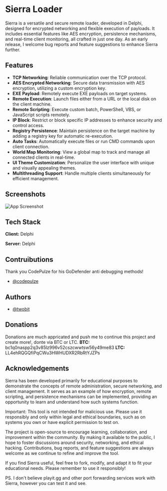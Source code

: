 
# Sierra Loader

Sierra is a versatile and secure remote loader, developed in Delphi, designed for encrypted networking and flexible execution of payloads. It includes essential features like AES encryption, persistence mechanisms, and real-time client monitoring, all crafted in just one day. As an early release, I welcome bug reports and feature suggestions to enhance Sierra further.
## Features

- **TCP Networking**: Reliable communication over the TCP protocol.
- **AES Encrypted Networking**: Secure data transmission with AES encryption, utilizing a custom encryption key.
- **EXE Payload**: Remotely execute EXE payloads on target systems.
- **Remote Execution**: Launch files either from a URL or the local disk on the client machine.
- **Remote Scripting**: Execute custom batch, PowerShell, VBS, or JavaScript scripts remotely.
- **IP Block**: Restrict or block specific IP addresses to enhance security and control access.
- **Registry Persistence**: Maintain persistence on the target machine by adding a registry key for automatic re-execution.
- **Auto Tasks**: Automatically execute files or run CMD commands upon client connection.
- **World Map Monitoring**: View a global map to track and manage all connected clients in real-time.
- **UI Theme Customization**: Personalize the user interface with unique and visually appealing themes.
- **Multithreading Support**: Handle multiple clients simultaneously for efficient management.
## Screenshots

![App Screenshot](https://private-user-images.githubusercontent.com/188244569/398010162-e85ef1ba-7149-4399-a486-b899983176b9.png?jwt=eyJhbGciOiJIUzI1NiIsInR5cCI6IkpXVCJ9.eyJpc3MiOiJnaXRodWIuY29tIiwiYXVkIjoicmF3LmdpdGh1YnVzZXJjb250ZW50LmNvbSIsImtleSI6ImtleTUiLCJleHAiOjE3MzQ4OTkxMjksIm5iZiI6MTczNDg5ODgyOSwicGF0aCI6Ii8xODgyNDQ1NjkvMzk4MDEwMTYyLWU4NWVmMWJhLTcxNDktNDM5OS1hNDg2LWI4OTk5ODMxNzZiOS5wbmc_WC1BbXotQWxnb3JpdGhtPUFXUzQtSE1BQy1TSEEyNTYmWC1BbXotQ3JlZGVudGlhbD1BS0lBVkNPRFlMU0E1M1BRSzRaQSUyRjIwMjQxMjIyJTJGdXMtZWFzdC0xJTJGczMlMkZhd3M0X3JlcXVlc3QmWC1BbXotRGF0ZT0yMDI0MTIyMlQyMDIwMjlaJlgtQW16LUV4cGlyZXM9MzAwJlgtQW16LVNpZ25hdHVyZT0zNjc0MTYzMDUyYmU2ZjMyNmUzZWJhMmVjMTZkM2JjZjVmZmIyNDc2OWU2ODY2NDIzZWZiOGFlNWQzODJlMmE4JlgtQW16LVNpZ25lZEhlYWRlcnM9aG9zdCJ9.o59GOft0GB8R78fpZ7wZbrYUv0tn4oLOrNPgvcC5ND8)


## Tech Stack

**Client:** Delphi

**Server:** Delphi


## Contruibutions

Thank you CodePulze for his GoDefender anti debugging methods!

- [@codepulze](https://www.github.com/evilbytecode)


## Authors

- [@twobit](https://www.github.com/officialtwobit)

## Donations

Donations are much appricated and push me to continue this project and create more!, donte via BTC or LTC. 
**BTC:** bc1q0naspp2q3v85lz996v52cszcwwtsw56y49me83 
**LTC:** LL4ehRQGQfiPqCWu3HWHUDXR2RbRtYJZPs

## Acknowledgements

Sierra has been developed primarily for educational purposes to demonstrate the concepts of remote administration, secure networking, and client management. It serves as an example of how encryption, remote scripting, and persistence mechanisms can be implemented, providing an opportunity to learn and understand how such systems function.

Important: This tool is not intended for malicious use. Please use it responsibly and only within legal and ethical boundaries, such as on systems you own or have explicit permission to test on.

The project is open-source to encourage learning, collaboration, and improvement within the community. By making it available to the public, I hope to foster discussions around security, networking, and ethical hacking. Contributions, bug reports, and feature suggestions are always welcome as we continue to refine and improve the tool.

If you find Sierra useful, feel free to fork, modify, and adapt it to fit your educational needs. Please remember to use it responsibly!

PS.
I don't believe playit.gg and other port forwarding services work with Sierra, however you can test it and see.
